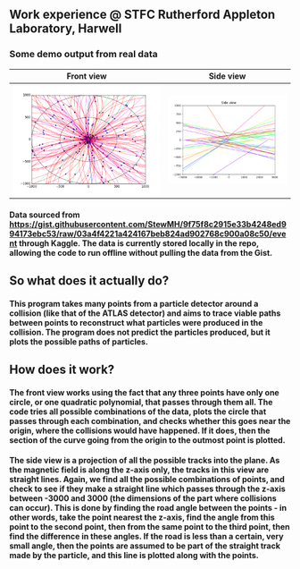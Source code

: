 ## Work experience @ STFC Rutherford Appleton Laboratory, Harwell

### Some demo output from real data

Front view                 |  Side view
:-------------------------:|:-------------------------:
![](demooutput2.png)       |  ![](side_view_demo.png)

#### Data sourced from https://gist.githubusercontent.com/StewMH/9f75f8c2915e33b4248ed994173ebc53/raw/03a4f4221a424167beb824ad902768c900a08c50/event through Kaggle. The data is currently stored locally in the repo, allowing the code to run offline without pulling the data from the Gist.

## So what does it actually do?
#### This program takes many points from a particle detector around a collision (like that of the ATLAS detector) and aims to trace viable paths between points to reconstruct what particles were produced in the collision. The program does not predict the particles produced, but it plots the possible paths of particles.

## How does it work?
#### The front view works using the fact that any three points have only one circle, or one quadratic polynomial, that passes through them all. The code tries all possible combinations of the data, plots the circle that passes through each combination, and checks whether this goes near the origin, where the collisions would have happened. If it does, then the section of the curve going from the origin to the outmost point is plotted.

#### The side view is a projection of all the possible tracks into the plane. As the magnetic field is along the z-axis only, the tracks in this view are straight lines. Again, we find all the possible combinations of points, and check to see if they make a straight line which passes through the z-axis between -3000 and 3000 (the dimensions of the part where collisions can occur). This is done by finding the road angle between the points - in other words, take the point nearest the z-axis, find the angle from this point to the second point, then from the same point to the third point, then find the difference in these angles. If the road is less than a certain, very small angle, then the points are assumed to be part of the straight track made by the particle, and this line is plotted along with the points. 
